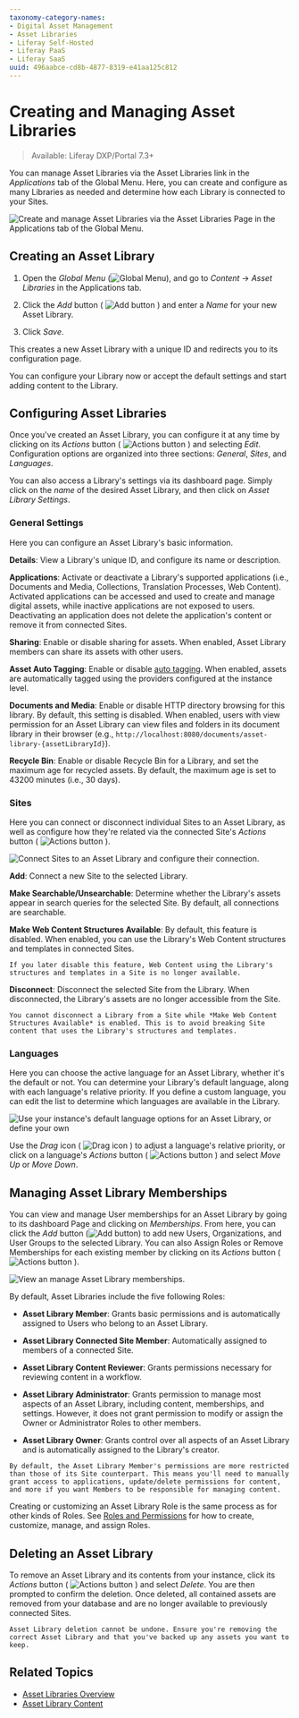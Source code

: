 ```yaml
---
taxonomy-category-names:
- Digital Asset Management
- Asset Libraries
- Liferay Self-Hosted
- Liferay PaaS
- Liferay SaaS
uuid: 496aabce-cd8b-4877-8319-e41aa125c812
---
```

# Creating and Managing Asset Libraries

> Available: Liferay DXP/Portal 7.3+

You can manage Asset Libraries via the Asset Libraries link in the *Applications* tab of the Global Menu. Here, you can create and configure as many Libraries as needed and determine how each Library is connected to your Sites.

![Create and manage Asset Libraries via the Asset Libraries Page in the Applications tab of the Global Menu.](./creating-and-managing-asset-libraries/images/01.png)

## Creating an Asset Library

1. Open the *Global Menu* (![Global Menu](../../images/icon-applications-menu.png)), and go to *Content* &rarr; *Asset Libraries* in the Applications tab.

1. Click the *Add* button ( ![Add button](../../images/icon-add.png) ) and enter a *Name* for your new Asset Library.

1. Click *Save*.

This creates a new Asset Library with a unique ID and redirects you to its configuration page.

You can configure your Library now or accept the default settings and start adding content to the Library.

## Configuring Asset Libraries

Once you've created an Asset Library, you can configure it at any time by clicking on its *Actions* button ( ![Actions button](../../images/icon-actions.png) ) and selecting *Edit*. Configuration options are organized into three sections: *General*, *Sites*, and *Languages*.

You can also access a Library's settings via its dashboard page. Simply click on the *name* of the desired Asset Library, and then click on *Asset Library Settings*.

### General Settings

Here you can configure an Asset Library's basic information.

**Details**: View a Library's unique ID, and configure its name or description.

**Applications**: Activate or deactivate a Library's supported applications (i.e., Documents and Media, Collections, Translation Processes, Web Content). Activated applications can be accessed and used to create and manage digital assets, while inactive applications are not exposed to users. Deactivating an application does not delete the application's content or remove it from connected Sites.

**Sharing**: Enable or disable sharing for assets. When enabled, Asset Library members can share its assets with other users.

**Asset Auto Tagging**: Enable or disable [auto tagging](../tags-and-categories/auto-tagging/auto-tagging-assets.md). When enabled, assets are automatically tagged using the providers configured at the instance level.

**Documents and Media**: Enable or disable HTTP directory browsing for this library. By default, this setting is disabled. When enabled, users with view permission for an Asset Library can view files and folders in its document library in their browser (e.g., `http://localhost:8080/documents/asset-library-{assetLibraryId}`).

**Recycle Bin**: Enable or disable Recycle Bin for a Library, and set the maximum age for recycled assets. By default, the maximum age is set to 43200 minutes (i.e., 30 days).

### Sites

Here you can connect or disconnect individual Sites to an Asset Library, as well as configure how they're related via the connected Site's *Actions* button ( ![Actions button](../../images/icon-actions.png) ).

![Connect Sites to an Asset Library and configure their connection.](./creating-and-managing-asset-libraries/images/02.png)

**Add**: Connect a new Site to the selected Library.

**Make Searchable/Unsearchable**: Determine whether the Library's assets appear in search queries for the selected Site. By default, all connections are searchable.

**Make Web Content Structures Available**: By default, this feature is disabled. When enabled, you can use the Library's Web Content structures and templates in connected Sites.

   ```{important}
   If you later disable this feature, Web Content using the Library's structures and templates in a Site is no longer available.
   ```

**Disconnect**: Disconnect the selected Site from the Library. When disconnected, the Library's assets are no longer accessible from the Site.

   ```{important}
   You cannot disconnect a Library from a Site while *Make Web Content Structures Available* is enabled. This is to avoid breaking Site content that uses the Library's structures and templates.
   ```

### Languages

Here you can choose the active language for an Asset Library, whether it's the default or not. You can determine your Library's default language, along with each language's relative priority. If you define a custom language, you can edit the list to determine which languages are available in the Library.

![Use your instance's default language options for an Asset Library, or define your own](./creating-and-managing-asset-libraries/images/03.png)

Use the *Drag* icon ( ![Drag icon](../../images/icon-drag.png) ) to adjust a language's relative priority, or click on a language's *Actions* button ( ![Actions button](../../images/icon-actions.png) ) and select *Move Up* or *Move Down*.

## Managing Asset Library Memberships

You can view and manage User memberships for an Asset Library by going to its dashboard Page and clicking on *Memberships*. From here, you can click the *Add* button (![Add button](../../images/icon-add.png)) to add new Users, Organizations, and User Groups to the selected Library. You can also Assign Roles or Remove Memberships for each existing member by clicking on its *Actions* button ( ![Actions button](../../images/icon-actions.png) ).

![View an manage Asset Library memberships.](./creating-and-managing-asset-libraries/images/04.png)

By default, Asset Libraries include the five following Roles:

* **Asset Library Member**: Grants basic permissions and is automatically assigned to Users who belong to an Asset Library.

* **Asset Library Connected Site Member**: Automatically assigned to members of a connected Site.

* **Asset Library Content Reviewer**: Grants permissions necessary for reviewing content in a workflow.

* **Asset Library Administrator**: Grants permission to manage most aspects of an Asset Library, including content, memberships, and settings. However, it does not grant permission to modify or assign the Owner or Administrator Roles to other members.

* **Asset Library Owner**: Grants control over all aspects of an Asset Library and is automatically assigned to the Library's creator.

```{note}
By default, the Asset Library Member's permissions are more restricted than those of its Site counterpart. This means you'll need to manually grant access to applications, update/delete permissions for content, and more if you want Members to be responsible for managing content.
```

Creating or customizing an Asset Library Role is the same process as for other kinds of Roles. See [Roles and Permissions](../../users-and-permissions/roles-and-permissions.md) for how to create, customize, manage, and assign Roles.

## Deleting an Asset Library

To remove an Asset Library and its contents from your instance, click its *Actions* button ( ![Actions button](../../images/icon-actions.png) ) and select *Delete*. You are then prompted to confirm the deletion. Once deleted, all contained assets are removed from your database and are no longer available to previously connected Sites.

```{warning}
Asset Library deletion cannot be undone. Ensure you're removing the correct Asset Library and that you've backed up any assets you want to keep.
```

## Related Topics

* [Asset Libraries Overview](./asset-libraries-overview.md)
* [Asset Library Content](./asset-library-content.md)
